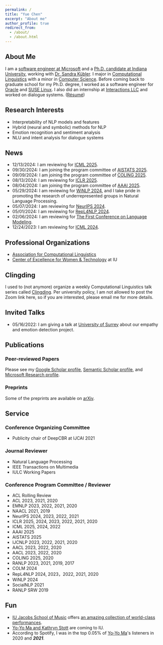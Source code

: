 ```yaml
---
permalink: /
title: "Yue Chen"
excerpt: "About me"
author_profile: true
redirect_from: 
  - /about/
  - /about.html
---
```



## About Me

I am a [software engineer at Microsoft](https://www.microsoft.com/en-us/research/people/chenyue/) and a [Ph.D. candidate at Indiana University](https://linguistics.indiana.edu/about/graduate-students/index.html), working with [Dr. Sandra Kübler](https://cl.indiana.edu/~skuebler/). I major in [Computational Linguistics](https://cl.indiana.edu) with a minor in [Computer Science](https://cs.indiana.edu). Before coming back to graduate school for my Ph.D. degree, I worked as a software engineer for [Oracle](https://www.oracle.com) and [SUSE Linux](https://www.suse.com). I also did an internship at [Interactions LLC](https://www.interactions.com/ai-technology/) and worked on dialogue systems. ([Résumé](https://chenyueg.github.io/files/yue_chen_resume_public.pdf))

## Research Interests

- Interpretability of NLP models and features
- Hybrid (neural and symbolic) methods for NLP
- Emotion recognition and sentiment analysis
- NLU and intent analysis for dialogue systems

## News

- 12/13/2024: I am reviewing for [ICML 2025](https://icml.cc/).
- 09/30/2024: I am joining the program committee of [AISTATS 2025](https://aistats.org/).
- 09/09/2024: I am joining the program committee of [COLING 2025](https://coling2025.org/).
- 08/13/2024: I am reviewing for [ICLR 2025](https://iclr.cc/).
- 08/04/2024: I am joining the program committee of [AAAI 2025](https://aaai.org/Conferences/AAAI-25/).
- 05/29/2024: I am reviewing for [WiNLP 2024](https://www.winlp.org/), and I take pride in promoting the research of underrepresented groups in Natural Language Processing.
- 05/07/2024: I am reviewing for [NeurIPS 2024](https://neurips.cc/).
- 05/01/2024: I am reviewing for [RepL4NLP 2024](https://sites.google.com/view/repl4nlp2024).
- 02/06/2024: I am reviewing for [The First Conference on Language Modeling](https://colmweb.org/).
- 12/24/2023: I am reviewing for [ICML 2024](https://icml.cc/Conferences/2024).

## Professional Organizations

- [Association for Computational Linguistics](https://www.aclweb.org)
- [Center of Excellence for Women & Technology](https://womenandtech.indiana.edu/) at IU

## Clingding

I used to (not anymore) organize a weekly Computational Linguistics talk series called [Clingding](https://cl.indiana.edu/clingding.html). Per university policy, I am not allowed to post the Zoom link here, so if you are interested, please email me for more details.

## Invited Talks

- 05/16/2022: I am giving a talk at [University of Surrey](https://www.surrey.ac.uk/) about our empathy and emotion detection project.

## Publications

### Peer-reviewed Papers

Please see my [Google Scholar profile](https://scholar.google.com/citations?user=_s9di4AAAAAJ&hl=en), [Semantic Scholar profile](https://www.semanticscholar.org/author/Yue-Chen/1990636), and [Microsoft Research profile](https://www.microsoft.com/en-us/research/people/chenyue/).

### Preprints

Some of the preprints are available on [arXiv](https://arxiv.org/a/chen_y_11.html). 

## Service

### Conference Organizing Committee

- Publicity chair of DeepCBR at IJCAI 2021

### Journal Reviewer

- Natural Language Processing
- IEEE Transactions on Multimedia
- IULC Working Papers

### Conference Program Committee / Reviewer

- ACL Rolling Review 
- ACL 2023, 2021, 2020
- EMNLP 2023, 2022, 2021, 2020
- NAACL 2021, 2019
- NeurIPS 2024, 2023, 2022, 2021
- ICLR 2025, 2024, 2023, 2022, 2021, 2020
- ICML 2025, 2024, 2022
- AAAI 2025
- AISTATS 2025
- IJCNLP 2023, 2022, 2021, 2020
- AACL 2023, 2022, 2020
- AACL 2023, 2022, 2020
- COLING 2025, 2020
- RANLP 2023, 2021, 2019, 2017
- COLM 2024
- RepL4NLP 2024, 2023，2022, 2021, 2020
- WiNLP 2024
- SocialNLP 2021
- RANLP SRW 2019

##  Fun

- [IU Jacobs School of Music](https://music.indiana.edu) offers [an amazing collection of world-class performances](https://events.iu.edu/musiciub/).
- [Yo-Yo Ma and Kathryn Stott](https://www.iuauditorium.com/events/detail/yo-yo-ma-2022) are coming to IU. 
- According to Spotify, I was in the top 0.05% of [Yo-Yo Ma](https://www.yo-yoma.com)'s listeners in 2020 and ***2021***.
